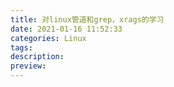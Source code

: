 ```yaml
---
title: 对linux管道和grep，xrags的学习
date: 2021-01-16 11:52:33
categories: Linux
tags:
description:
preview:
---
```

